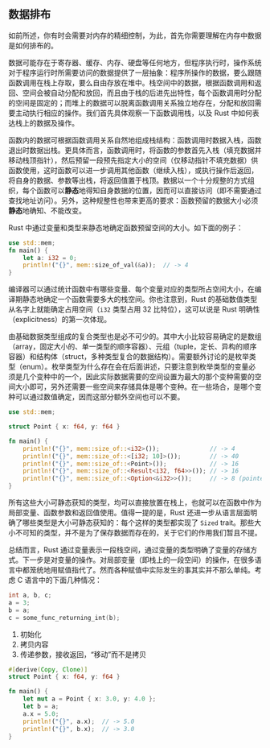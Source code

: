 ## 数据排布

如前所述，你有时会需要对内存的精细控制，为此，首先你需要理解在内存中数据是如何排布的。

数据可能存在于寄存器、缓存、内存、硬盘等任何地方，但程序执行时，操作系统对于程序运行时所需要访问的数据提供了一层抽象：程序所操作的数据，要么跟随函数调用在栈上存取，要么自由存放在堆中。栈空间中的数据，根据函数调用和返回、空间会被自动分配和放回，而且由于栈的后进先出特性，每个函数调用时分配的空间是固定的；而堆上的数据可以脱离函数调用关系独立地存在，分配和放回需要主动执行相应的操作。我们首先具体观察一下函数调用栈，以及 Rust 中如何表达栈上的数据及操作。

函数内的数据可根据函数调用关系自然地组成栈结构：函数调用时数据入栈，函数退出时数据出栈。更具体而言，函数调用时，将函数的参数首先入栈（填充数据并移动栈顶指针），然后预留一段预先指定大小的空间（仅移动指针不填充数据）供函数使用，这时函数可以进一步调用其他函数（继续入栈），或执行操作后返回，将自身的数据、参数等出栈，将返回值置于栈顶。数据以一个十分规整的方式组织，每个函数可以**静态**地得知自身数据的位置，因而可以直接访问（即不需要通过查找地址访问）。另外，这种规整性也带来更高的要求：函数预留的数据大小必须**静态**地确知、不能改变。

Rust 中通过变量和类型来静态地确定函数预留空间的大小。如下面的例子：

```rust
use std::mem;
fn main() {
    let a: i32 = 0;
    println!("{}", mem::size_of_val(&a));  // -> 4
}
```

编译器可以通过统计函数中有哪些变量、每个变量对应的类型所占空间大小，在编译期静态地确定一个函数需要多大的栈空间。你也注意到，Rust 的基础数值类型从名字上就能确定占用空间（`i32` 类型占用 32 比特位），这可以说是 Rust 明确性（explicitness）的第一次体现。

由基础数据类型组成的复合类型也是必不可少的。其中大小比较容易确定的是数组（array，固定大小的、单一类型的顺序容器）、元组（tuple，定长、异构的顺序容器）和结构体（struct，多种类型复合的数据结构）。需要额外讨论的是枚举类型（enum）。枚举类型为什么存在会在后面讲述，只要注意到枚举类型的变量必须是几个变种中的一个，因此实际数据需要的空间设置为最大的那个变种需要的空间大小即可，另外还需要一些空间来存储具体是哪个变种。在一些场合，是哪个变种可以通过数值确定，因而这部分额外空间也可以不要。

```rust
use std::mem;

struct Point { x: f64, y: f64 }

fn main() {
    println!("{}", mem::size_of::<i32>());              // -> 4
    println!("{}", mem::size_of::<[i32; 10]>());        // -> 40
    println!("{}", mem::size_of::<Point>());            // -> 16
    println!("{}", mem::size_of::<Result<i32, f64>>()); // -> 16
    println!("{}", mem::size_of::<Option<&i32>>());     // -> 8 (pointer size); notice null pointer optimization
}
```

所有这些大小可静态获知的类型，均可以直接放置在栈上，也就可以在函数中作为局部变量、函数参数和返回值使用。值得一提的是，Rust 还进一步从语言层面明确了哪些类型是大小可静态获知的：每个这样的类型都实现了 `Sized` trait。那些大小不可知的类型，并不是为了保存数据而存在的，关于它们的作用我们暂且不提。

总结而言，Rust 通过变量表示一段栈空间，通过变量的类型明确了变量的存储方式。下一步是对变量的操作。对局部变量（即栈上的一段空间）的操作，在很多语言中都笼统地用赋值指代了。然而各种赋值中实际发生的事其实并不那么单纯。考虑 C 语言中的下面几种情况：

```c
int a, b, c;
a = 3;
b = a;
c = some_func_returning_int(b);
```

1. 初始化
2. 拷贝内容
3. 传递参数，接收返回，“移动”而不是拷贝

```rust
#[derive(Copy, Clone)]
struct Point { x: f64, y: f64 }

fn main() {
    let mut a = Point { x: 3.0, y: 4.0 };
    let b = a;
    a.x = 5.0;
    println!("{}", a.x);  // -> 5.0
    println!("{}", b.x);  // -> 3.0
}
```

<!--
* 如前所述，你有时会需要对内存的精细控制。特别的，你需要理解内存中的数据排布
* 栈和堆：数据可能存在寄存器、缓存、内存、硬盘等任何地方，但程序执行时，操作系统对于数据提供了一层抽象：程序所操作的数据，要么跟随函数调用在栈上存取，要么自由存放在堆中。
* 栈上数据、堆上数据的不同：前者跟随函数调用、自动分配和放回、大小编译时确知，数据地址生命周期跟随函数生命周期；后者脱离函数调用、需要要自行分配和放回，数据地址存在悬垂指针、二次释放等问题。
* 详细分析栈：本质上是函数调用栈，栈上的数值（变量和变量类型，明确区分），地址（表示地址的类型系统），栈上的赋值（拷贝），函数返回，地址的生命周期概念。
* 静态数据：整个程序生命周期都存在
* 引入堆：为什么需要堆（https://stackoverflow.com/a/10483164），堆上数据和地址的不同：需要分配和释放，为什么及如何明确栈和堆的区别，实现跟随调用栈的生命周期
* 一些问题：赋值的复杂性、拷贝导致的问题、函数返回导致的问题、rc/gc的代价，引出下一节所有权机制和移动的概念
-->

